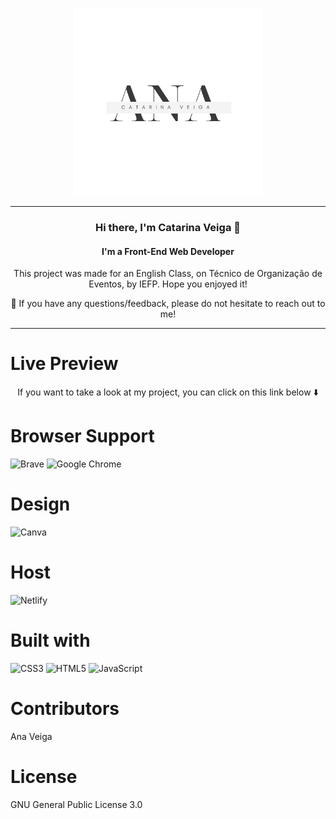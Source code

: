 <p align="center">
<img src="./assets/Logotipo Nome Minimalista.png" alt="my banner" width="300" height="300">
</p>
<hr>
<h3 align="center">
Hi there, I'm Catarina Veiga 👋
</h3>
<h4 align="center">I'm a Front-End Web Developer</h4>
<p align="center">This project was made for an English Class, on Técnico de Organização de Eventos, by IEFP. Hope you enjoyed it!</p>

<p align="center">💬 If you have any questions/feedback, please do not hesitate to reach out to me!</p>
<hr>



# Live Preview 

<p align="center">If you want to take a look at my project, you can click on this link below ⬇️ </p>

# Browser Support
 ![Brave](https://img.shields.io/badge/Brave-FB542B?style=for-the-badge&logo=Brave&logoColor=white)  ![Google Chrome](https://img.shields.io/badge/Google%20Chrome-4285F4?style=for-the-badge&logo=GoogleChrome&logoColor=white) 

# Design
![Canva](https://img.shields.io/badge/Canva-%2300C4CC.svg?style=for-the-badge&logo=Canva&logoColor=white)

# Host
![Netlify](https://img.shields.io/badge/netlify-%23000000.svg?style=for-the-badge&logo=netlify&logoColor=#00C7B7)

# Built with
![CSS3](https://img.shields.io/badge/css3-%231572B6.svg?style=for-the-badge&logo=css3&logoColor=white) ![HTML5](https://img.shields.io/badge/html5-%23E34F26.svg?style=for-the-badge&logo=html5&logoColor=white) ![JavaScript](https://img.shields.io/badge/javascript-%23323330.svg?style=for-the-badge&logo=javascript&logoColor=%23F7DF1E)

# Contributors
Ana Veiga

# License
GNU General Public License 3.0